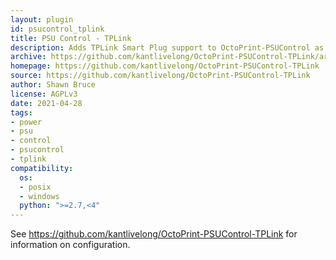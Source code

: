 ```yaml
---
layout: plugin
id: psucontrol_tplink
title: PSU Control - TPLink
description: Adds TPLink Smart Plug support to OctoPrint-PSUControl as a sub-plugin 
archive: https://github.com/kantlivelong/OctoPrint-PSUControl-TPLink/archive/master.zip
homepage: https://github.com/kantlivelong/OctoPrint-PSUControl-TPLink
source: https://github.com/kantlivelong/OctoPrint-PSUControl-TPLink
author: Shawn Bruce
license: AGPLv3
date: 2021-04-28
tags:
- power
- psu
- control
- psucontrol
- tplink
compatibility:
  os:
  - posix
  - windows
  python: ">=2.7,<4"
---
```


See <https://github.com/kantlivelong/OctoPrint-PSUControl-TPLink> for information on configuration.
